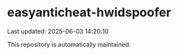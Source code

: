 # easyanticheat-hwidspoofer

Last updated: 2025-06-03 14:20:10

This repository is automatically maintained.
